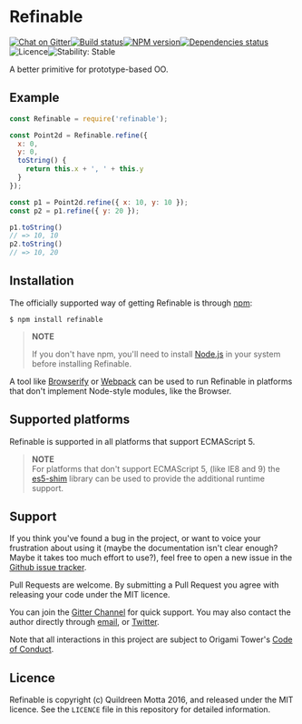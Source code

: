Refinable
=========

[![Chat on Gitter](https://img.shields.io/gitter/room/origamitower/discussion.svg?style=flat-square)](https://gitter.im/origamitower/discussion)[![Build status](https://img.shields.io/travis/origamitower/refinable/master.svg?style=flat-square)](https://travis-ci.org/origamitower/refinable)[![NPM version](https://img.shields.io/npm/v/refinable.svg?style=flat-square)](https://npmjs.org/package/refinable)[![Dependencies status](https://img.shields.io/david/origamitower/refinable.svg?style=flat-square)](https://david-dm.org/origamitower/refinable)![Licence](https://img.shields.io/npm/l/refinable.svg?style=flat-square&label=licence)![Stability: Stable](https://img.shields.io/badge/stability-stable-green.svg?style=flat-square)

A better primitive for prototype-based OO.


## Example

```js
const Refinable = require('refinable');

const Point2d = Refinable.refine({
  x: 0,
  y: 0,
  toString() {
    return this.x + ', ' + this.y
  }
});

const p1 = Point2d.refine({ x: 10, y: 10 });
const p2 = p1.refine({ y: 20 });

p1.toString()
// => 10, 10
p2.toString()
// => 10, 20
```

## Installation

The officially supported way of getting Refinable is through [npm][]:

    $ npm install refinable

> **NOTE**
>
> If you don't have npm, you'll need to install [Node.js][] in your
> system before installing Refinable.

A tool like [Browserify][] or [Webpack][] can be used to run Refinable in
platforms that don't implement Node-style modules, like the Browser.

[Node.js]: https://nodejs.org/
[npm]: https://www.npmjs.com
[Browserify]: http://browserify.org/
[Webpack]: https://webpack.github.io/


## Supported platforms

Refinable is supported in all platforms that support ECMAScript 5.


> **NOTE**  
> For platforms that don't support ECMAScript 5, (like IE8 and 9) the
> [es5-shim][] library can be used to provide the additional runtime
> support.

[es5-shim]: https://github.com/es-shims/es5-shim


## Support

If you think you've found a bug in the project, or want to voice your
frustration about using it (maybe the documentation isn't clear enough? Maybe
it takes too much effort to use?), feel free to open a new issue in the
[Github issue tracker](https://github.com/origamitower/refinable/issues).

Pull Requests are welcome. By submitting a Pull Request you agree with releasing
your code under the MIT licence.

You can join the [Gitter Channel](https://gitter.im/origamitower/discussion) for
quick support. You may also contact the author directly through
[email](mailto:queen@robotlolita.me), or
[Twitter](https://twitter.com/robotlolita).

Note that all interactions in this project are subject to Origami Tower's
[Code of Conduct](https://github.com/origamitower/refinable/blob/master/CODE_OF_CONDUCT.md).


## Licence

Refinable is copyright (c) Quildreen Motta 2016, and released under the MIT licence. See the `LICENCE` file in this repository for detailed information.
